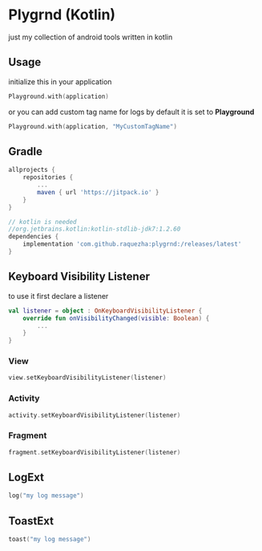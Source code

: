 # Plygrnd (Kotlin)
just my collection of android tools written in kotlin

## Usage

initialize this in your application
```kotlin
Playground.with(application)
```
or you can add custom tag name for logs by default it is set to **Playground**
```kotlin
Playground.with(application, "MyCustomTagName")
```


## Gradle

```groovy
allprojects {
    repositories {
        ...
        maven { url 'https://jitpack.io' }
    }
}
```

```groovy
// kotlin is needed 
//org.jetbrains.kotlin:kotlin-stdlib-jdk7:1.2.60
dependencies {
    implementation 'com.github.raquezha:plygrnd:/releases/latest'
}
```
## Keyboard Visibility Listener

to use it first declare a listener
```kotlin
val listener = object : OnKeyboardVisibilityListener {
    override fun onVisibilityChanged(visible: Boolean) {
        ...
    }
}
```

### View

```kotlin
view.setKeyboardVisibilityListener(listener)
```

### Activity

```kotlin
activity.setKeyboardVisibilityListener(listener)
```
### Fragment

```kotlin
fragment.setKeyboardVisibilityListener(listener)
```

## LogExt

```kotlin
log("my log message")
```

## ToastExt

```kotlin
toast("my log message")
```
